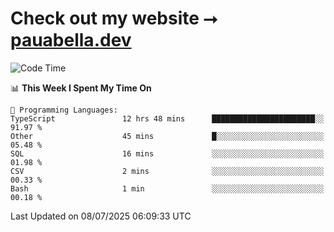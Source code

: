 # Check out my website ⭢ [pauabella.dev](https://pauabella.dev)

<!--START_SECTION:waka-->
![Code Time](http://img.shields.io/badge/Code%20Time-4%2C572%20hrs%2058%20mins-blue)

📊 **This Week I Spent My Time On** 

```text
💬 Programming Languages: 
TypeScript               12 hrs 48 mins      ███████████████████████░░   91.97 % 
Other                    45 mins             █░░░░░░░░░░░░░░░░░░░░░░░░   05.48 % 
SQL                      16 mins             ░░░░░░░░░░░░░░░░░░░░░░░░░   01.98 % 
CSV                      2 mins              ░░░░░░░░░░░░░░░░░░░░░░░░░   00.33 % 
Bash                     1 min               ░░░░░░░░░░░░░░░░░░░░░░░░░   00.18 % 
```


 Last Updated on 08/07/2025 06:09:33 UTC
<!--END_SECTION:waka-->
